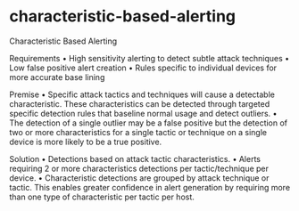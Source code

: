 # characteristic-based-alerting

Characteristic Based Alerting

Requirements
•	High sensitivity alerting to detect subtle attack techniques
•	Low false positive alert creation
•	Rules specific to individual devices for more accurate base lining

Premise
•	Specific attack tactics and techniques will cause a detectable characteristic.  These characteristics can be detected through targeted specific detection rules that baseline normal usage and detect outliers.
•	The detection of a single outlier may be a false positive but the detection of two or more characteristics for a single tactic or technique on a single device is more likely to be a true positive.

Solution
•	Detections based on attack tactic characteristics. 
•	Alerts requiring 2 or more characteristics detections per tactic/technique per device.
•	Characteristic detections are grouped by attack technique or tactic.  This enables greater confidence in alert generation by requiring more than one type of characteristic per tactic per host.  


